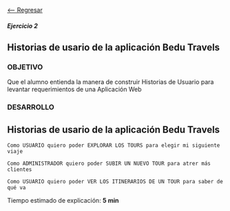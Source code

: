 [<-- Regresar](../)

##### Ejercicio 2

## Historias de usario de la aplicación Bedu Travels

### OBJETIVO

Que el alumno entienda la manera de construir Historias de Usuario para levantar requerimientos de una Aplicación Web

### DESARROLLO

## Historias de usario de la aplicación Bedu Travels

```
Como USUARIO quiero poder EXPLORAR LOS TOURS para elegir mi siguiente viaje 
```

```
Como ADMINISTRADOR quiero poder SUBIR UN NUEVO TOUR para atrer más clientes
```

```
Como USUARIO quiero poder VER LOS ITINERARIOS DE UN TOUR para saber de qué va
```

Tiempo estimado de explicación: **5 min**
